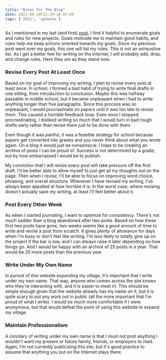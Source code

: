 ```yaml
---
title: "Rules For The Blog"
date: 2021-06-10T21:39:16-07:00
tags: ['2021', 'updates']
---
```


As I mentioned in my last (and first) [post](../why), I find it helpful to enumerate goals and rules for new projects.
Goals motivate me to maintain good habits, and rules help me keep actions oriented towards my goals.
Since my previous post went over my goals, this one will list my rules.
This is not an exhaustive list.
As I get a better feel for writing on the Internet, I will probably add, drop, and change rules.
Here they are as they stand now.

### Revise Every Post At Least Once

Based on my goal of improving my writing, I plan to revise every post at least once.
In school, I formed a bad habit of trying to write final drafts in one sitting, from introduction to conclusion.
Maybe this was halfway passable in middle school, but it became unpleasant when I had to write anything longer than five paragraphs.
Since this process was so unpleasant, I would procrastinate on papers until it was too late to revise them.
This caused a horrible feedback loop.
Even once I stopped procrastinating, I disliked writing so much that I would turn in bad rough drafts early rather than revise them just to be done with them.

Even though it was painful, it was a feasible strategy for school because papers get converted into grades and you never think about what you wrote again.
On a blog it would just be nonsensical.
I hope to be creating an archive of posts I can be proud of.
Success is not determined by a grade, but by how embarrassed I would be to publish.

My conviction that I will revise every post will take pressure off the first draft.
I'll be better able to allow myself to just get all my thoughts out on the page.
Then when I revise, I'll be able to focus on improving word choice, phrasing, and overall structure.
Whenever I have revised my writing, I've always been appalled at how horrible it is.
In the worst case, where revising doesn't actually save my writing, at least I'll feel better about it.

### Post Every Other Week

As when I started journaling, I want to optimize for consistency.
There's not much sadder than a blog abandoned after two posts.
Based on how these first two posts have gone, two weeks seems like a good amount of time to write and revise a post from scratch.
It gives plenty of allowance for days when I'm busy or don't feel like writing.
I'm less likely to totally give up on the project if the bar is low, and I can always raise it later depending on how things go.
And I would be happy with an archive of 25 posts in a year.
That would be 25 more posts than the previous year.

### Write Under My Own Name

In pursuit of this website expanding my village, it's important that I write under my own name.
That way, anyone who comes across the site knows who they're interacting with, and it is easier to meet irl.
This should be simple enough given that the website already has my name on it, but it is quite scary to put any work out in public (all the more important that I'm proud of what I write).
I would be much more comfortable if I were anonymous, but that would defeat the point of using this website to expand my village.

### Maintain Professionalism

A corollary of writing under my own name is that I must not post anything I wouldn't want my present or future family, friends, or employers to read.
Again, I'm not currently publicizing this site, but it's good practice to assume that anything you put on the Internet stays there.
